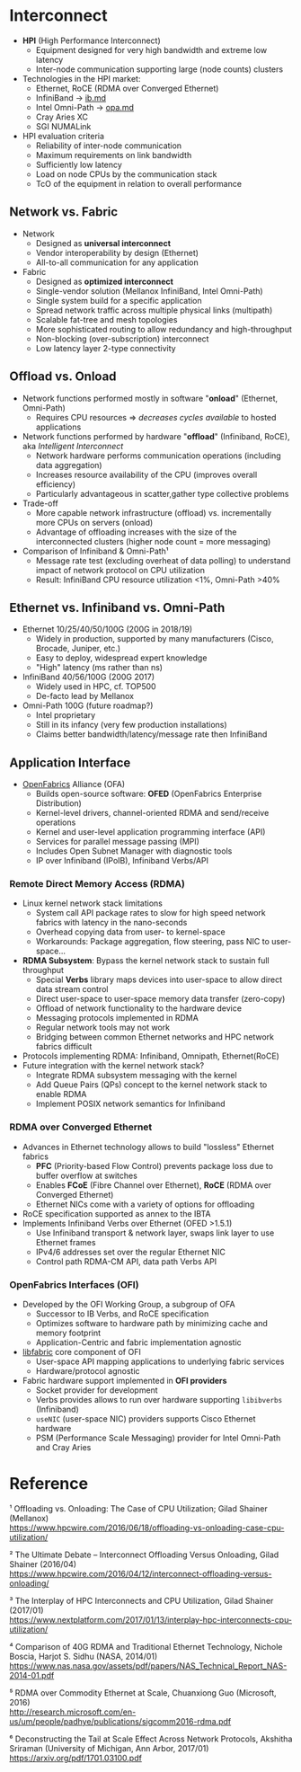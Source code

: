 
# Interconnect

* **HPI** (High Performance Interconnect)
  - Equipment designed for very high bandwidth and extreme low latency
  - Inter-node communication supporting large (node counts) clusters
* Technologies in the HPI market:
  - Ethernet, RoCE (RDMA over Converged Ethernet)
  - InfiniBand → [ib.md](ib.md)
  - Intel Omni-Path → [opa.md](opa.md)
  - Cray Aries XC
  - SGI NUMALink
* HPI evaluation criteria
  - Reliability of inter-node communication
  - Maximum requirements on link bandwidth
  - Sufficiently low latency
  - Load on node CPUs by the communication stack
  - TcO of the equipment in relation to overall performance

## Network vs. Fabric 

* Network 
  - Designed as **universal interconnect**
  - Vendor interoperability by design (Ethernet)
  - All-to-all communication for any application
* Fabric
  - Designed as **optimized interconnect**
  - Single-vendor solution (Mellanox InfiniBand, Intel Omni-Path)
  - Single system build for a specific application
  - Spread network traffic across multiple physical links (multipath)
  - Scalable fat-tree and mesh topologies 
  - More sophisticated routing to allow redundancy and high-throughput
  - Non-blocking (over-subscription) interconnect
  - Low latency layer 2-type connectivity

## Offload vs. Onload

* Network functions performed mostly in software "**onload**" (Ethernet, Omni-Path)
  - Requires CPU resources ⇒ _decreases cycles available_ to hosted applications
* Network functions performed by hardware "**offload**" (Infiniband, RoCE), aka _Intelligent Interconnect_
  - Network hardware performs communication operations (including data aggregation)
  - Increases resource availability of the CPU (improves overall efficiency)
  - Particularly advantageous in scatter,gather type collective problems
* Trade-off
  - More capable network infrastructure (offload) vs. incrementally more CPUs on servers (onload)
  - Advantage of offloading increases with the size of the interconnected clusters (higher node count = more messaging)
* Comparison of Infiniband & Omni-Path¹
  - Message rate test (excluding overheat of data polling) to understand impact of network protocol on CPU utilization
  - Result: InfiniBand CPU resource utilization <1%, Omni-Path >40%


## Ethernet vs. Infiniband vs. Omni-Path

* Ethernet 10/25/40/50/100G (200G in 2018/19)
  - Widely in production, supported by many manufacturers (Cisco, Brocade, Juniper, etc.)
  - Easy to deploy, widespread expert knowledge
  - "High" latency (ms rather than ns)
* InfiniBand 40/56/100G (200G 2017)
  - Widely used in HPC, cf. TOP500
  - De-facto lead by Mellanox
* Omni-Path 100G (future roadmap?)
  - Intel proprietary
  - Still in its infancy (very few production installations)
  - Claims better bandwidth/latency/message rate then InfiniBand

## Application Interface

* [OpenFabrics](https://www.openfabrics.org/) Alliance (OFA) 
  - Builds open-source software: **OFED** (OpenFabrics Enterprise Distribution)
  - Kernel-level drivers, channel-oriented RDMA and send/receive operations
  - Kernel and user-level application programming interface (API) 
  - Services for parallel message passing (MPI)
  - Includes Open Subnet Manager with diagnostic tools
  - IP over Infiniband (IPoIB), Infiniband Verbs/API

### Remote Direct Memory Access (RDMA)

* Linux kernel network stack limitations
  - System call API package rates to slow for high speed network fabrics with latency in the nano-seconds 
  - Overhead copying data from user- to kernel-space
  - Workarounds: Package aggregation, flow steering, pass NIC to user-space...
* **RDMA Subsystem**: Bypass the kernel network stack to sustain full throughput
  - Special **Verbs** library maps devices into user-space to allow direct data stream control
  - Direct user-space to user-space memory data transfer (zero-copy)
  - Offload of network functionality to the hardware device
  - Messaging protocols implemented in RDMA
  - Regular network tools may not work
  - Bridging between common Ethernet networks and HPC network fabrics difficult
* Protocols implementing RDMA: Infiniband, Omnipath, Ethernet(RoCE)
* Future integration with the kernel network stack?
  - Integrate RDMA subsystem messaging with the kernel
  - Add Queue Pairs (QPs) concept to the kernel network stack to enable RDMA
  - Implement POSIX network semantics for Infiniband

### RDMA over Converged Ethernet

* Advances in Ethernet technology allows to build "lossless" Ethernet fabrics
  - **PFC** (Priority-based Flow Control) prevents package loss due to buffer overflow at switches
  - Enables **FCoE** (Fibre Channel over Ethernet), **RoCE** (RDMA over Converged Ethernet)
  - Ethernet NICs come with a variety of options for offloading
* RoCE specification supported as annex to the IBTA
* Implements Infiniband Verbs over Ethernet (OFED >1.5.1)
  - Use Infiniband transport & network layer, swaps link layer to use Ethernet frames
  - IPv4/6 addresses set over the regular Ethernet NIC
  - Control path RDMA-CM API, data path Verbs API

### OpenFabrics Interfaces (OFI)

* Developed by the OFI Working Group, a subgroup of OFA
  - Successor to IB Verbs, and RoCE specification
  - Optimizes software to hardware path by minimizing cache and memory footprint
  - Application-Centric and fabric implementation agnostic
* [libfabric](https://ofiwg.github.io/libfabric/) core component of OFI
  - User-space API mapping applications to underlying fabric services
  - Hardware/protocol agnostic
* Fabric hardware support implemented in **OFI providers**
  - Socket provider for development
  - Verbs provides allows to run over hardware supporting `libibverbs` (Infiniband)
  - `useNIC` (user-space NIC) providers supports Cisco Ethernet hardware
  - PSM (Performance Scale Messaging) provider for Intel Omni-Path and Cray Aries 

# Reference

¹ Offloading vs. Onloading: The Case of CPU Utilization; Gilad Shainer (Mellanox)  
<https://www.hpcwire.com/2016/06/18/offloading-vs-onloading-case-cpu-utilization/>

² The Ultimate Debate – Interconnect Offloading Versus Onloading, Gilad Shainer (2016/04)  
<https://www.hpcwire.com/2016/04/12/interconnect-offloading-versus-onloading/>

³ The Interplay of HPC Interconnects and CPU Utilization, Gilad Shainer (2017/01)  
<https://www.nextplatform.com/2017/01/13/interplay-hpc-interconnects-cpu-utilization/>

⁴ Comparison of 40G RDMA and Traditional Ethernet Technology, Nichole Boscia, Harjot S. Sidhu (NASA, 2014/01)  
<https://www.nas.nasa.gov/assets/pdf/papers/NAS_Technical_Report_NAS-2014-01.pdf>

⁵ RDMA over Commodity Ethernet at Scale, Chuanxiong Guo (Microsoft, 2016)  
<http://research.microsoft.com/en-us/um/people/padhye/publications/sigcomm2016-rdma.pdf>

⁶ Deconstructing the Tail at Scale Effect Across Network Protocols, Akshitha Sriraman (University of Michigan, Ann Arbor, 2017/01)  
<https://arxiv.org/pdf/1701.03100.pdf>
